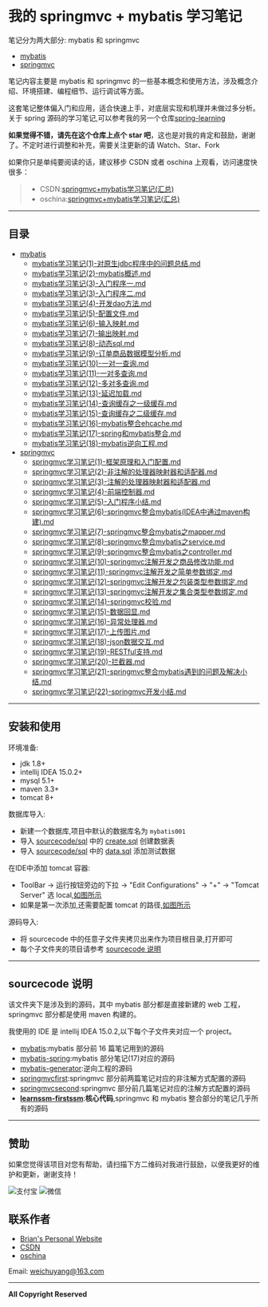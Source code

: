 # 我的 springmvc + mybatis 学习笔记

笔记分为两大部分: mybatis 和 springmvc

- [mybatis](/mybatis)
- [springmvc](/springmvc)


笔记内容主要是 mybatis 和 springmvc 的一些基本概念和使用方法，涉及概念介绍、环境搭建、编程细节、运行调试等方面。

这套笔记整体偏入门和应用，适合快速上手，对底层实现和机理并未做过多分析。关于 spring 源码的学习笔记,可以参考我的另一个仓库[spring-learning](https://github.com/brianway/spring-learning)


**如果觉得不错，请先在这个仓库上点个 star 吧**，这也是对我的肯定和鼓励，谢谢了。不定时进行调整和补充，需要关注更新的请 Watch、Star、Fork

如果你只是单纯要阅读的话，建议移步 CSDN 或者 oschina 上观看，访问速度快很多：

>* CSDN:[springmvc+mybatis学习笔记(汇总)](http://blog.csdn.net/h3243212/article/details/51016271)
>* oschina:[springmvc+mybatis学习笔记(汇总)](http://my.oschina.net/brianway/blog/649946)



-----

## 目录

  - [mybatis](/mybatis)
    - [mybatis学习笔记(1)-对原生jdbc程序中的问题总结.md](/mybatis/mybatis学习笔记(1)-对原生jdbc程序中的问题总结.md)
    - [mybatis学习笔记(2)-mybatis概述.md](/mybatis/mybatis学习笔记(2)-mybatis概述.md)
    - [mybatis学习笔记(3)-入门程序一.md](/mybatis/mybatis学习笔记(3)-入门程序一.md)
    - [mybatis学习笔记(3)-入门程序二.md](/mybatis/mybatis学习笔记(3)-入门程序二.md)
    - [mybatis学习笔记(4)-开发dao方法.md](/mybatis/mybatis学习笔记(4)-开发dao方法.md)
    - [mybatis学习笔记(5)-配置文件.md](/mybatis/mybatis学习笔记(5)-配置文件.md)
    - [mybatis学习笔记(6)-输入映射.md](/mybatis/mybatis学习笔记(6)-输入映射.md)
    - [mybatis学习笔记(7)-输出映射.md](/mybatis/mybatis学习笔记(7)-输出映射.md)
    - [mybatis学习笔记(8)-动态sql.md](/mybatis/mybatis学习笔记(8)-动态sql.md)
    - [mybatis学习笔记(9)-订单商品数据模型分析.md](/mybatis/mybatis学习笔记(9)-订单商品数据模型分析.md)
    - [mybatis学习笔记(10)-一对一查询.md](/mybatis/mybatis学习笔记(10)-一对一查询.md)
    - [mybatis学习笔记(11)-一对多查询.md](/mybatis/mybatis学习笔记(11)-一对多查询.md)
    - [mybatis学习笔记(12)-多对多查询.md](/mybatis/mybatis学习笔记(12)-多对多查询.md)
    - [mybatis学习笔记(13)-延迟加载.md](/mybatis/mybatis学习笔记(13)-延迟加载.md)
    - [mybatis学习笔记(14)-查询缓存之一级缓存.md](/mybatis/mybatis学习笔记(14)-查询缓存之一级缓存.md)
    - [mybatis学习笔记(15)-查询缓存之二级缓存.md](/mybatis/mybatis学习笔记(15)-查询缓存之二级缓存.md)
    - [mybatis学习笔记(16)-mybatis整合ehcache.md](/mybatis/mybatis学习笔记(16)-mybatis整合ehcache.md)
    - [mybatis学习笔记(17)-spring和mybatis整合.md](/mybatis/mybatis学习笔记(17)-spring和mybatis整合.md)
    - [mybatis学习笔记(18)-mybatis逆向工程.md](/mybatis/mybatis学习笔记(18)-mybatis逆向工程.md)
  - [springmvc](/springmvc)
    - [springmvc学习笔记(1)-框架原理和入门配置.md](/springmvc/springmvc学习笔记(1)-框架原理和入门配置.md)
    - [springmvc学习笔记(2)-非注解的处理器映射器和适配器.md](/springmvc/springmvc学习笔记(2)-非注解的处理器映射器和适配器.md)   
    - [springmvc学习笔记(3)-注解的处理器映射器和适配器.md](/springmvc/springmvc学习笔记(3)-注解的处理器映射器和适配器.md)
    - [springmvc学习笔记(4)-前端控制器.md](/springmvc/springmvc学习笔记(4)-前端控制器.md)
    - [springmvc学习笔记(5)-入门程序小结.md](/springmvc/springmvc学习笔记(5)-入门程序小结.md)
    - [springmvc学习笔记(6)-springmvc整合mybatis(IDEA中通过maven构建).md](/springmvc/springmvc学习笔记(6)-springmvc整合mybatis(IDEA中通过maven构建).md)
    - [springmvc学习笔记(7)-springmvc整合mybatis之mapper.md](/springmvc/springmvc学习笔记(7)-springmvc整合mybatis之mapper.md)
    - [springmvc学习笔记(8)-springmvc整合mybatis之service.md](/springmvc/springmvc学习笔记(8)-springmvc整合mybatis之service.md)
    - [springmvc学习笔记(9)-springmvc整合mybatis之controller.md](/springmvc/springmvc学习笔记(9)-springmvc整合mybatis之controller.md)
    - [springmvc学习笔记(10)-springmvc注解开发之商品修改功能.md](/springmvc/springmvc学习笔记(10)-springmvc注解开发之商品修改功能.md)
    - [springmvc学习笔记(11)-springmvc注解开发之简单参数绑定.md](/springmvc/springmvc学习笔记(11)-springmvc注解开发之简单参数绑定.md)
    - [springmvc学习笔记(12)-springmvc注解开发之包装类型参数绑定.md](/springmvc/springmvc学习笔记(12)-springmvc注解开发之包装类型参数绑定.md)
    - [springmvc学习笔记(13)-springmvc注解开发之集合类型参数绑定.md](/springmvc/springmvc学习笔记(13)-springmvc注解开发之集合类型参数绑定.md)
    - [springmvc学习笔记(14)-springmvc校验.md](/springmvc/springmvc学习笔记(14)-springmvc校验.md)
    - [springmvc学习笔记(15)-数据回显.md](/springmvc/springmvc学习笔记(15)-数据回显.md)
    - [springmvc学习笔记(16)-异常处理器.md](/springmvc/springmvc学习笔记(16)-异常处理器.md)
    - [springmvc学习笔记(17)-上传图片.md](/springmvc/springmvc学习笔记(17)-上传图片.md)
    - [springmvc学习笔记(18)-json数据交互.md](/springmvc/springmvc学习笔记(18)-json数据交互.md)
    - [springmvc学习笔记(19)-RESTful支持.md](/springmvc/springmvc学习笔记(19)-RESTful支持.md)
    - [springmvc学习笔记(20)-拦截器.md](/springmvc/springmvc学习笔记(20)-拦截器.md)
    - [springmvc学习笔记(21)-springmvc整合mybatis遇到的问题及解决小结.md](/springmvc/springmvc学习笔记(21)-springmvc整合mybatis遇到的问题及解决小结.md)
    - [springmvc学习笔记(22)-springmvc开发小结.md](/springmvc/springmvc学习笔记(22)-springmvc开发小结.md)

	
-----

## 安装和使用

环境准备:

- jdk 1.8+
- intellij IDEA 15.0.2+
- mysql 5.1+
- maven 3.3+
- tomcat 8+


数据库导入:

- 新建一个数据库,项目中默认的数据库名为 `mybatis001`
- 导入 [sourcecode/sql](/sourcecode/sql) 中的 [create.sql](/sourcecode/sql/create.sql) 创建数据表
- 导入 [sourcecode/sql](/sourcecode/sql) 中的 [data.sql](/sourcecode/sql/data.sql) 添加测试数据


在IDE中添加 tomcat 容器:

- ToolBar -> 运行按钮旁边的下拉 -> "Edit Configurations" -> "+" -> "Tomcat Server" 选 local,[如图所示](http://7xph6d.com1.z0.glb.clouddn.com/IDEA_web-%E6%B7%BB%E5%8A%A0tomcat-01.png)
- 如果是第一次添加,还需要配置 tomcat 的路径,[如图所示](http://7xph6d.com1.z0.glb.clouddn.com/IDEA_web-%E6%B7%BB%E5%8A%A0tomcat-02.png)



源码导入:

- 将 sourcecode 中的任意子文件夹拷贝出来作为项目根目录,打开即可
- 每个子文件夹的项目请参考 [sourcecode 说明](#sourcecode说明)




-----

## sourcecode 说明

该文件夹下是涉及到的源码，其中 mybatis 部分都是直接新建的 web 工程，springmvc 部分都是使用 maven 构建的。

我使用的 IDE 是 intellij IDEA 15.0.2,以下每个子文件夹对应一个 project。

- [mybatis](/sourcecode/mybatis):mybatis 部分前 16 篇笔记用到的源码
- [mybatis-spring](/sourcecode/mybatis-spring):mybatis 部分笔记(17)对应的源码
- [mybatis-generator](/sourcecode/mybatis-generator):逆向工程的源码
- [springmvcfirst](/sourcecode/springmvcfirst):springmvc 部分前两篇笔记对应的非注解方式配置的源码
- [springmvcsecond](/sourcecode/springmvcsecond):springmvc 部分前几篇笔记对应的注解方式配置的源码
- [**learnssm-firstssm**](/sourcecode/learnssm-firstssm):**核心代码**,springmvc 和 mybatis 整合部分的笔记几乎所有的源码


-----

## 赞助

如果您觉得该项目对您有帮助，请扫描下方二维码对我进行鼓励，以便我更好的维护和更新，谢谢支持！

![支付宝](http://brianway.github.io/assets/images/alipay_small.png)
![微信](http://brianway.github.io/assets/images/wechatpay_small.png)


## 联系作者

- [Brian's Personal Website](http://brianway.github.io/)
- [CSDN](http://blog.csdn.net/h3243212/)
- [oschina](http://my.oschina.net/brianway)

Email: weichuyang@163.com

-----

**All Copyright Reserved**